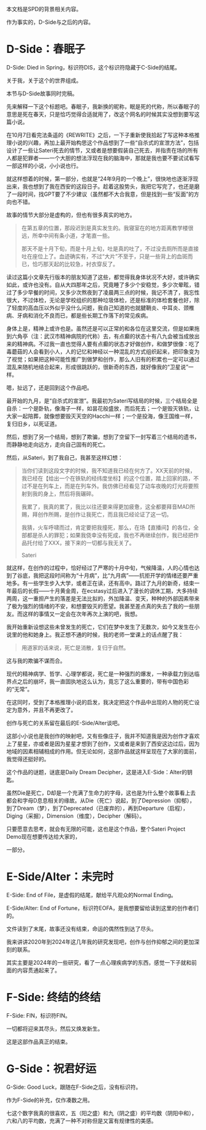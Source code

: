 本文档是SPD的背景相关内容。

作为事实的，D-Side与之后的内容。



# D-Side：春眠子

D-Side: Died in Spring，标识符DIS，这个标识符隐藏于C-Side的结尾。

关于我，关于这个的世界组成。

本节与D-Side故事同时完稿。



先来解释一下这个标题吧。春眠子，我新换的昵称，眠是死的代称，所以春眠子的意思是死在春天，只是恰巧觉得合适就用了，改这个网名的时候其实没想到要写这篇小说。

在10月7日看完法条遥的《REWRITE》之后，一下子重新使我拾起了写这种本格推理小说的兴趣，再加上最开始构思这个作品想到了一些“自杀式的宣泄方法”，包括设计了一些让Sateri死去的情节，又或者是想要假装自己死去，并指责在场的所有人都是犯罪者——一个大胆的想法浮现在我的脑海中，那就是我也要不要试试看写一部这样的小说，小小说也行。

就这样想着的时候，第一部分，也就是“24年9月的一个晚上”，很快地也逐渐浮现出来，我也想到了我在西安的这段日子。趁着这股势头，我把它写完了，也还是磨了一段时间，找GPT要了不少建议（虽然都不大合我意，但是找到一些“反面”的方向也不错。

故事的情节大部分是虚构的，但也有很多真实的地方。

> 在第五章的位置，那段迟到是真实发生的。我寝室在的地方距离教学楼很远，所幸中间有条小道，才笔直一些。
>
> 那天不是十月下旬，而是十月上旬，吐是真的吐了，不过没去厕所而是直接吐在座位上了。血迹确实有，不过“大片”不至于，只是一些背上的血斑而已，恰巧那天起的比较急，衬衣穿反了。

读过这篇小文章先行版本的朋友知道了这些，都觉得我身体状况不大好，或许确实如此，或许也没有。自从大四那年之后，究竟睡了多少个安稳觉，多少次晕眩，错过了多少早餐的时间，又多少次熬夜到了凌晨两三点的时候，我记不清了，我忘性很大，不过体检，无论是学校组织的那种垃圾体检，还是标准的体检套餐也好，除了轻度的高血压以外似乎没什么问题，我自己知道的也就腱鞘炎、中耳炎、颈椎病、牙病和消化不良而已，都是些长期工作落下的常见疾病。

身体上是，精神上或许也是。虽然还是可以正常的和各位在这里交流，但是如果拖到六角亭（注：武汉市精神病院的代称）去，有点癫的状态十有八九会被当成放出来的精神病。不过我一直也觉得人要有点癫的状态才好做创作，和做梦很像：吃了毒蘑菇的人会看到小人，人的记忆和神经以一种混乱的方式组织起来，把印象变为了视觉；如果把这种可能性推广到做梦和创作，那么人旧有的积累也一定可以通过混乱来随机地结合起来，形成很跳跃的，很新奇的东西，就好像我的“卫星说”一样。



嗯，扯远了，还是回到这个作品吧。

最开始的九月，是“自杀式的宣泄”。我最初为Sateri写结局的时候，三个结局全是自杀：一个是卧轨，像海子一样，如昙花般盛放，而后死去；一个是毁灭铁轨，让大家一起陪葬，就像想要毁灭天空的Hacchi一样；一个是投海，像王国维一样，复归旧乡，以死证道。

然后，想到了另一个结局，想到了欺骗，想到了空留下一封写着三个结局的遗书，而静静地走向远方，走向自己固有的死亡。

然后，从Sateri，到了我自己，我甚至这样幻想：

> 当你们读到这段文字的时候，我不知道我已经在何方了。XX天前的时候，我已经在【给出一个在铁轨的经纬度坐标】的这个位置，踏上回家的路，不过不是在列车上，而是在列车外。我仿佛已经看见了动车夜晚的灯光将要照射到我的身上，然后将我碾碎。
>
> 我累了，我真的累了，我比以往还要来得更加疲惫，这全都要拜音MAD所赐，拜创作所赐，是创作让我死亡，而且我已经论证了这一切。
>
> 我猜，火车呼啸而过，肯定要把我撞死，那么，在场【直播间】的各位，全部都是杀人的罪犯；如果我侥幸没有死成，我也不再继续创作，我已经把作品托付给了XXX，接下来的一切都与我无关了。
>
> Sateri

就这样，在创作的过程中，恰好经过了严寒的十月中旬，气候降温，人的心情也达到了谷底，我把这段时间称为“十月病”，比“九月病”——抗拒开学的情绪还要严重地多。有一些学生步入大学，或者正在读，还有高中。路过了九月的新奇，结束一年最后的长假——十月黄金周，在ecstasy过后进入了漫长的调休工期，大多持续两周，这一重担产生的落差是无法比拟的，外加降温、变天，种种的外部因素带来了极为强烈的情绪的不安，和想要毁灭的愿望。我甚至差点真的失去了我的一些朋友。而这样的事情又一定会在次年再次上演的吧，我想。

我开始重新设想这些未曾发生的死亡，它们在梦中发生了无数次，如今又发生在小说里的他和她身上。我正想不通的时候，我的老师一堂课上的话点醒了我：

> 用道家的话来说，死亡是消散，复归于自然。

这与我的欺骗不谋而合。

现代的精神病学、哲学、心理学都说，死亡是一种强烈的爆发，一种承载力到达临界点之后的崩坏，我一直固执地这么认为，竟忘了这么重要的，带有中国色彩的“无常”。

在这同时，受到了本格推理小说的启发，我决定把这个作品中出现的人物的死亡设定为意外，并且不再更改了。

创作与死亡的关系留在最后的E-Side/Alter谈吧。



这部小小说也是我创作的映射吧，又有些像庄子，我并不知道我是因为创作才喜欢上了星星，亦或者是因为星星才想到了创作，又或者是来到了西安这边过后，因为地域的因素相辅相成的作用。但无论如何，这部作品就这样呈现在了大家的面前，我觉得还挺好的。

这个作品的谜题，谜底是Daily Dream Decipher，这是进入E-Side：Alter的钥匙。

虽然Die是死亡，D却是一个充满了生命力的字母，这也是为什么整个故事看上去都会和字母D息息相关的缘故。从Die（死亡）说起，到了Depression（抑郁），到了Dream（梦），到了Deprecated（已废弃的），再到Departure（启程），Diging（采掘），Dimension（维度），Decipher（解码）。



只要愿意去思考，就会有无限的可能，这也是这个作品，整个Sateri Project Demo现在想要传达给大家的，

一部分。



# E-Side/Alter：未完时

E-Side: End of File，是虚假的结尾，献给平凡观众的Normal Ending。

E-Side/Alter: End of Fortune，标识符EOFA，是我想要留给读到这里的创作者们的。



文件读到了末尾，故事还没有结束，命运的偶然性到达了尽头。

我来讲讲2020年到2024年这几年我的研究发现吧，创作与创作抑郁之间的更加深刻的联系。

其实主要是2024年的一些研究，看了一点心理疾病学的东西，感觉一下子就和前面的内容贯通起来了。







# F-Side: 终结的终结

F-Side: FIN，标识符FIN。

一切都将迎来其尽头，然后又焕发新生。



这是这部作品真正的结束。



# G-Side：祝君好运

G-Side: Good Luck，跟随在F-Side之后，没有标识符。

作为F-Side的补充，仅作凑数之用。



七这个数字我真的很喜欢，五（阳之盛）和九（阴之盛）的平均数（阴阳中和），六和八的平均数，充满了一种不对称但是又富有规律性的美感。